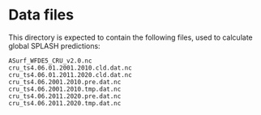 # Data files

This directory is expected to contain the following files, used to calculate 
global SPLASH predictions:

```
ASurf_WFDE5_CRU_v2.0.nc
cru_ts4.06.01.2001.2010.cld.dat.nc
cru_ts4.06.01.2011.2020.cld.dat.nc
cru_ts4.06.2001.2010.pre.dat.nc
cru_ts4.06.2001.2010.tmp.dat.nc
cru_ts4.06.2011.2020.pre.dat.nc
cru_ts4.06.2011.2020.tmp.dat.nc
```
